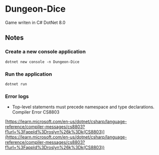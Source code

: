 # Dungeon-Dice

Game writen in C# DotNet 8.0
## Notes

### Create a new console application
`dotnet new console -n Dungeon-Dice`

### Run the application
`dotnet run`


### Error logs

* Top-level statements must precede namespace and type declarations.  
Compiler Error CS8803

[https://learn.microsoft.com/en-us/dotnet/csharp/language-reference/compiler-messages/cs8803?f1url=%3FappId%3Droslyn%26k%3Dk(CS8803)](https://learn.microsoft.com/en-us/dotnet/csharp/language-reference/compiler-messages/cs8803?f1url=%3FappId%3Droslyn%26k%3Dk(CS8803))